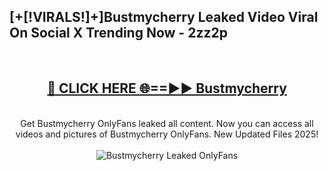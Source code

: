 <h2>[+[!VIRALS!]+]Bustmycherry Leaked Video Viral On Social X Trending Now - 2zz2p</h2>
<br>
<div align="center">
<h2><a href="https://libra.edu.pl?Bustmycherry" rel="nofollow">🔴 CLICK HERE 🌐==►► Bustmycherry</a></h2>
<br>
Get Bustmycherry OnlyFans leaked all content. Now you can access all videos and pictures of Bustmycherry OnlyFans. New Updated Files 2025!
<br>
<br>
<a href="https://libra.edu.pl?Bustmycherry" rel="nofollow" data-target="animated-image.originalLink"><img src="https://i.ibb.co.com/WyWwxjT/player-gif2.gif" alt="Bustmycherry Leaked OnlyFans" style="max-width: 100%; display: inline-block;" data-target="animated-image.originalImage"></a>
</div>
<br>